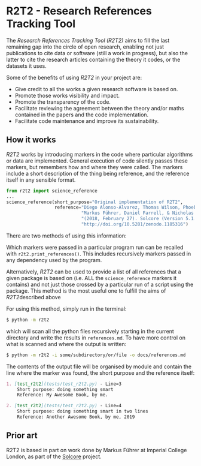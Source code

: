 # R2T2 - Research References Tracking Tool

The *Research References Tracking Tool (R2T2)* aims to fill the last remaining gap into the circle of open research, enabling not just publications to cite data or software (still a work in progress), but also the latter to cite the research articles containing the theory it codes, or the datasets it uses.

Some of the benefits of using *R2T2* in your project are:

- Give credit to all the works a given research software is based on.
- Promote those works visibility and impact.
- Promote the transparency of the code.
- Facilitate reviewing the agreement between the theory and/or maths contained in the papers and the code implementation.
- Facilitate code maintenance and improve its sustainability.

## How it works

*R2T2* works by introducing markers in the code where particular algorithms or data are implemented. General execution of code silently passes these markers, but remembers how and where they were called. The markers include a short description of the thing being reference, and the reference itself in any sensible format.

```python
from r2t2 import science_reference
...
science_reference(short_purpose="Original implementation of R2T2", 
                  reference="Diego Alonso-Álvarez, Thomas Wilson, Phoebe Pearce," 
                            "Markus Führer, Daniel Farrell, & Nicholas Ekins-Daukes."
                            "(2018, February 27). Solcore (Version 5.1.0). Zenodo."
                            "http://doi.org/10.5281/zenodo.1185316")
```

There are two methods of using this information:

Which markers were passed in a particular program run can be recalled with `r2t2.print_references()`. This includes recursively markers passed in any dependency used by the program.

Alternatively, *R2T2* can be used to provide a list of all references that a given package is based on (i.e. ALL the `science_reference` markers it contains) and not just those crossed by a particular run of a script using the package. This method is the most useful one to fulfill the aims of *R2T2*described above

For using this method, simply run in the terminal:

```bash 
$ python -m r2t2
```

which will scan all the python files recursively starting in the current directory and write the results in `references.md`. To have more control on what is scanned and where the output is written:

```bash 
$ python -m r2t2 -i some/subdirectory/or/file -o docs/references.md
```

The contents of the output file will be organised by module and contain the line where the marker was found, the short purpose and the reference itself:

```markdown
1. [test_r2t2](tests/test_r2t2.py) - Line=3  
	Short purpose: doing something smart  
	Reference: My Awesome Book, by me.  

2. [test_r2t2](tests/test_r2t2.py) - Line=4  
	Short purpose: doing something smart in two lines  
	Reference: Another Awesome Book, by me, 2019  
```

## Prior art

R2T2 is based in part on work done by Markus Führer at Imperial College London, as part of the [Solcore](https://github.com/qpv-research-group/solcore5) project.